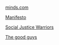 [minds.com](https://www.minds.com/FaithfulHeretic)

[Manifesto](manifesto.md)

[Social Justice Warriors](sjw.md)

[The good guys](the-good-guys.md)
